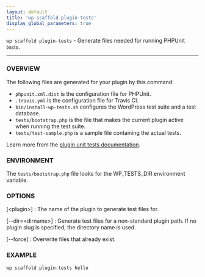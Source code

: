```yaml
---
layout: default
title: 'wp scaffold plugin-tests'
display_global_parameters: true
---
```


`wp scaffold plugin-tests` - Generate files needed for running PHPUnit tests.

<hr />

### OVERVIEW

The following files are generated for your plugin by this command:

* `phpunit.xml.dist` is the configuration file for PHPUnit.
* `.travis.yml` is the configuration file for Travis CI.
* `bin/install-wp-tests.sh` configures the WordPress test suite and a test database.
* `tests/bootstrap.php` is the file that makes the current plugin active when running the test suite.
* `tests/test-sample.php` is a sample file containing the actual tests.

Learn more from the [plugin unit tests documentation](http://wp-cli.org/docs/plugin-unit-tests/).

### ENVIRONMENT

The `tests/bootstrap.php` file looks for the WP_TESTS_DIR environment
variable.

### OPTIONS

[&lt;plugin&gt;]
: The name of the plugin to generate test files for.

[\--dir=&lt;dirname&gt;]
: Generate test files for a non-standard plugin path. If no plugin slug is specified, the directory name is used.

[\--force]
: Overwrite files that already exist.

### EXAMPLE

    wp scaffold plugin-tests hello



